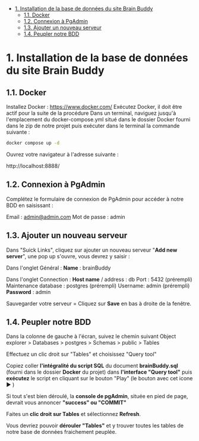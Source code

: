 - [1. Installation de la base de données du site Brain Buddy](#1-installation-de-la-base-de-données-du-site-brain-buddy)
  - [1.1. Docker](#11-docker)
  - [1.2. Connexion à PgAdmin](#12-connexion-à-pgadmin)
  - [1.3. Ajouter un nouveau serveur](#13-ajouter-un-nouveau-serveur)
  - [1.4. Peupler notre BDD](#14-peupler-notre-bdd)


# 1. Installation de la base de données du site Brain Buddy

## 1.1. Docker
Installez Docker : https://www.docker.com/
Exécutez Docker, il doit être actif pour la suite de la procédure
Dans un terminal, naviguez jusqu'à l'emplacement du docker-compose.yml situé dans le dossier Docker fourni dans le zip de notre projet puis exécuter dans le terminal la commande suivante :

```bash
docker compose up -d
```
Ouvrez votre navigateur à l'adresse suivante :

http://localhost:8888/

## 1.2. Connexion à PgAdmin

Complétez le formulaire de connexion de PgAdmin pour accéder à notre BDD en saisissant :

Email : admin@admin.com
Mot de passe : admin

## 1.3. Ajouter un nouveau serveur

Dans "Suick Links", cliquez sur ajouter un nouveau serveur "**Add new server**", une pop up s'ouvre, vous devrez y saisir :

Dans l'onglet Général :
    **Name** : brainBuddy

Dans l'onglet Connection :
    **Host name** / address : db
    Port : 5432 (prérempli)
    Maintenance database : postgres (prérempli)
    Username: admin (prérempli)
    **Password** : admin

Sauvegarder votre serveur = Cliquez sur **Save** en bas à droite de la fenêtre.

## 1.4. Peupler notre BDD 

Dans la colonne de gauche à l'écran, suivez le chemin suivant
    Object explorer >
        Databases >
            postgres >
                Schemas >
                    public >
                        Tables

Effectuez un clic droit sur "Tables" et choisissez "Query tool"

Copiez coller **l'intégralité du script SQL** du document **brainBuddy.sql** (fourni dans le dossier **Docker** du projet) dans **l'interface "Query tool"** puis **exécutez** le script en cliquant sur le bouton "Play" (le bouton avec cet icone ▶️ )

Si tout s'est bien déroulé, la **console de pgAdmin**, située en pied de page, devrait vous annoncer **"success" ou "COMMIT"**

Faites un **clic droit sur Tables** et sélectionnez **Refresh**.

Vous devriez pouvoir **dérouler "Tables"** et y trouver toutes les tables de notre base de données fraichement peuplée.
